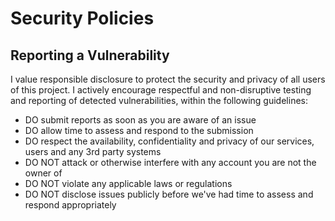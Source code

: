 # Security Policies

## Reporting a Vulnerability

I value responsible disclosure to protect the security and privacy of all users of this project. I actively encourage respectful and non-disruptive testing and reporting of detected vulnerabilities, within the following guidelines:

- DO submit reports as soon as you are aware of an issue
- DO allow time to assess and respond to the submission 
- DO respect the availability, confidentiality and privacy of our services, users and any 3rd party systems
- DO NOT attack or otherwise interfere with any account you are not the owner of
- DO NOT violate any applicable laws or regulations
- DO NOT disclose issues publicly before we've had time to assess and respond appropriately

